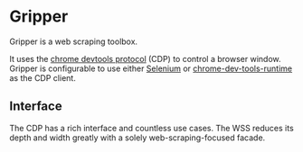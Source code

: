 # Gripper

Gripper is a web scraping toolbox.

It uses the [chrome devtools protocol](https://chromedevtools.github.io/devtools-protocol/) (CDP) to control a browser window.
Gripper is configurable to use either [Selenium](https://github.com/SeleniumHQ)
or [chrome-dev-tools-runtime](https://github.com/BaristaLabs/chrome-dev-tools-runtime) as the CDP client.


## Interface

The CDP has a rich interface and countless use cases. The WSS reduces its depth and width greatly with a solely web-scraping-focused facade.
